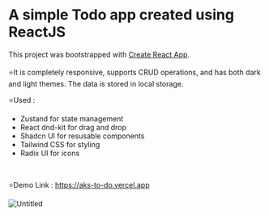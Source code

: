 # A simple Todo app created using ReactJS

This project was bootstrapped with [Create React App](https://github.com/facebook/create-react-app).
</br></br>
⭐It is completely responsive, supports CRUD operations, and has both dark and light themes. The data is stored in local storage.
</br>

⭐Used :
<ul>
  <li>Zustand for state management</li>
  <li>React dnd-kit for drag and drop</li>
  <li>Shadcn UI for resusable components</li>
  <li>Tailwind CSS for styling</li> 
  <li>Radix UI for icons</li>
</ul>
</br>

⭐Demo Link : https://aks-to-do.vercel.app
</br>

![Untitled](https://github.com/Akshaypmna18/to-do/assets/67232475/27056be2-719e-4ad4-8708-16ab24a3a808)

